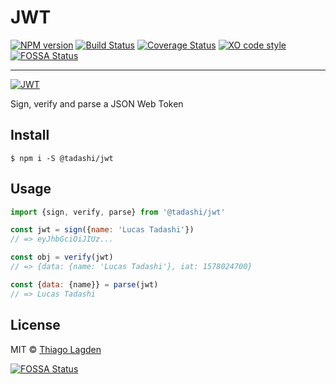 # JWT

[![NPM version][npm-img]][npm]
[![Build Status][ci-img]][ci]
[![Coverage Status][coveralls-img]][coveralls]
[![XO code style][xo-img]][xo]
[![FOSSA Status](https://app.fossa.io/api/projects/git%2Bgithub.com%2Flagden%2Fjwt.svg?type=shield)](https://app.fossa.io/projects/git%2Bgithub.com%2Flagden%2Fjwt?ref=badge_shield)


[npm-img]:         https://img.shields.io/npm/v/@tadashi/jwt.svg
[npm]:             https://www.npmjs.com/package/@tadashi/jwt
[ci-img]:          https://github.com/lagden/jwt/actions/workflows/nodejs.yml/badge.svg
[ci]:              https://github.com/lagden/jwt/actions/workflows/nodejs.yml
[coveralls-img]:   https://coveralls.io/repos/github/lagden/jwt/badge.svg?branch=master
[coveralls]:       https://coveralls.io/github/lagden/jwt?branch=master
[xo-img]:          https://img.shields.io/badge/code_style-XO-5ed9c7.svg
[xo]:              https://github.com/sindresorhus/xo
[jwt-img]:         http://jwt.io/img/badge-compatible.svg
[jwt]:             http://jwt.io

-----

[![JWT][jwt-img]][jwt]

Sign, verify and parse a JSON Web Token


## Install

```
$ npm i -S @tadashi/jwt
```


## Usage

```js
import {sign, verify, parse} from '@tadashi/jwt'

const jwt = sign({name: 'Lucas Tadashi'})
// => eyJhbGciOiJIUz...

const obj = verify(jwt)
// => {data: {name: 'Lucas Tadashi'}, iat: 1578024700}

const {data: {name}} = parse(jwt)
// => Lucas Tadashi
```


## License

MIT © [Thiago Lagden](https://github.com/lagden)


[![FOSSA Status](https://app.fossa.io/api/projects/git%2Bgithub.com%2Flagden%2Fjwt.svg?type=large)](https://app.fossa.io/projects/git%2Bgithub.com%2Flagden%2Fjwt?ref=badge_large)
